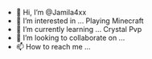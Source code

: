 - 👋 Hi, I’m @Jamila4xx
- 👀 I’m interested in ... Playing Minecraft
- 🌱 I’m currently learning ... Crystal Pvp
- 💞️ I’m looking to collaborate on ...
- 📫 How to reach me ...

<!---
Jamila4xx/Jamila4xx is a ✨ special ✨ repository because its `README.md` (this file) appears on your GitHub profile.
You can click the Preview link to take a look at your changes.
--->
